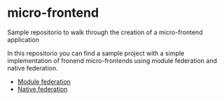 # micro-frontend

Sample repositorio to walk through the creation of a micro-frontend application

In this repositorio you can find a sample project with a simple implementation of fronend micro-frontends using module federation and native federation.

- [Module federation](src/module-federation/README.md)
- [Native federation](src/native-federation/README.md)
